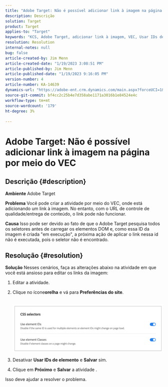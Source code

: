 ```yaml
---
title: "Adobe Target: Não é possível adicionar link à imagem na página por meio do VEC"
description: Descrição
solution: Target
product: Target
applies-to: "Target"
keywords: "KCS, Adobe Target, adicionar link à imagem, VEC, Usar IDs de elemento"
resolution: Resolution
internal-notes: null
bug: false
article-created-by: Jim Menn
article-created-date: "1/19/2023 3:08:51 PM"
article-published-by: Jim Menn
article-published-date: "1/19/2023 9:16:05 PM"
version-number: 4
article-number: KA-14639
dynamics-url: "https://adobe-ent.crm.dynamics.com/main.aspx?forceUCI=1&pagetype=entityrecord&etn=knowledgearticle&id=7834022c-0b98-ed11-aad1-6045bd0065f9"
source-git-commit: bf4cc2c25b4e7d358abe1171a3016b1e84524e4c
workflow-type: tm+mt
source-wordcount: '179'
ht-degree: 3%

---
```


# Adobe Target: Não é possível adicionar link à imagem na página por meio do VEC

## Descrição {#description}


<b>Ambiente</b>
Adobe Target

<b>Problema</b>
Você pode criar a atividade por meio do VEC, onde está adicionando um link à imagem.
No entanto, com o URL de controle de qualidade/entrega de conteúdo, o link pode não funcionar.

<b>Causa</b>
Isso pode ser devido ao fato de que o Adobe Target pesquisa todos os seletores antes de carregar os elementos DOM e, como essa ID da imagem é criada &quot;em execução&quot;, a próxima ação de aplicar o link nessa id não é executada, pois o seletor não é encontrado.


## Resolução {#resolution}


<b>Solução</b>
Nesses cenários, faça as alterações abaixo na atividade em que você está ansioso para editar os links da imagem:

1. Editar a atividade.
2. Clique no ícone<b>orelha</b> e vá para <b>Preferências do site</b>.

       ![](assets/0154a0e2-0b98-ed11-aad1-6045bd0065f9.png)






































3. Desativar <b>Usar IDs de elemento</b> e <b>Salvar</b> sim.
4. Clique em <b>Próximo</b> e <b>Salvar</b> a atividade .


Isso deve ajudar a resolver o problema.
